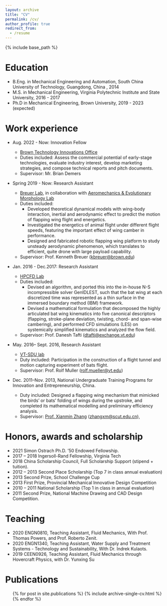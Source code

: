 ```yaml
---
layout: archive
title: "CV"
permalink: /cv/
author_profile: true
redirect_from:
  - /resume
---
```


{% include base_path %}

Education
======
* B.Eng. in Mechanical Engineering and Automation, South China University of Technology, Guangdong, China , 2014
* M.S. in Mechanical Engineering, Virginia Polytechnic Institute and State University, 2016 - 2017
* Ph.D in Mechanical Engineering, Brown University, 2019 - 2023 (expected)

Work experience
======
* Aug. 2022 - Now: Innovation Fellow
  * [Brown Technology Innovations Office](https://www.brown.edu/research/conducting-research-brown/tech-innovations/brown-technology-innovations-staff)
  * Duties included: Assess the commercial potential of early-stage technologies, evaluate industry interest, develop marketing strategies, and compose technical reports and pitch documents.
  * Supervisor: Mr. Brian Demers

* Spring 2019 - Now: Research Assistant
  * [Breuer Lab](https://sites.brown.edu/breuerlab/), in collaboration with [Aeromechanics & Evolutionary Morphology Lab](https://www.brown.edu/Departments/EEB/EML/)
  * Duties included: 
       * Developed theoretical dynamical models with wing-body interaction, inertial and aerodynamic effect to predict the motion of flapping wing flight and energetics. 
       * Investigated the energetics of animal flight under different flight speeds, featuring the important effect of wing camber in performance.
       * Designed and fabricated robotic flapping wing platform to study unsteady aerodynamic phenomenon, which translates to efficient, quite drone with large payload capability.
  * Supervisor: Prof. Kenneth Breuer (kbreuer@brown.edu)

* Jan. 2016 - Dec.2017: Research Assistant
  * [HPCFD Lab](https://hpcfd.me.vt.edu/)
  * Duties included: 
       * Devised an algorithm, and ported this into the in-house N-S incompressible solver GenIDLEST, such that the bat wing at each discretized time was represented as a thin surface in the immersed boundary method (IBM) framework.
       * Devised a mathematical formulation that decomposed the highly articulated bat wing kinematics into five canonical descriptors (flapping, stroke-plane deviation, twisting, chord- and span-wise cambering), and performed CFD simulations (LES) on systemically simplified kinematics and analyzed the flow field.
  * Supervisor: Prof. Danesh Tafti (dtafti@exchange.vt.edu)

* May. 2016– Sept. 2016, Research Assistant
  *  [VT-SDU lab](https://www.nature.com/nature-index/institution-outputs/china/shandong-university-virginia-tech-international-laboratory/5d678d6547484108b33eb9ac)
  *  Duty included: Participation in the construction of a flight tunnel and motion capturing experiment of bats flight.
  *  Supervisor: Prof. Rolf Muller (rolf.mueller@vt.edu) 

* Dec. 2011–Nov. 2013, National Undergraduate Training Programs for Innovation and Entrepreneurship, China.
  * Duty included: Designed a flapping wing mechanism that mimicked the birds’ or bats’ folding of wings during the upstroke, and completed its mathematical modelling and preliminary efficiency analysis.
  * Supervisor: [Prof. Xianmin Zhang](https://scholar.google.com/citations?user=x0cieSsAAAAJ&hl=en) (zhangxm@scut.edu.cn), 
  
Honors, awards and scholarship
======
* 2021		Simon Ostrach Ph.D. ’50 Endowed Fellowship.
* 2017 – 2018	Ingersoll-Rand Fellowship, Virginia Tech
* 2018    China Scholarship Council, Full Scholarship Support (stipend + tuition).
* 2012 – 2013	Second Place Scholarship (Top 7 in class annual evaluation)
* 2013 		Second Prize, School Challenge Cup						      
* 2013 		First Prize, Provincial Mechanical Innovative Design Competition			
* 2010 – 2011 	National Scholarship (Top 1 in class in annual evaluation)
* 2011 		Second Prize, National Machine Drawing and CAD Design Competition. 

Teaching
======
* 2020  ENGN0810, Teaching Assistant, Fluid Mechanics, With Prof. Thomas Powers, and Prof. Roberto Zenit.
* 2020  ENGN1340, Teaching Assistant, Water Supply and Treatment Systems - Technology and Sustainability, With Dr. Indrek Kulaots.
* 2019  CEEN0926, Teaching Assistant, Fluid Mechanics through Hovercraft Physics, with Dr. Yunxing Su
  
Publications
======
  <ul>{% for post in site.publications %}
    {% include archive-single-cv.html %}
  {% endfor %}</ul>
  

  
